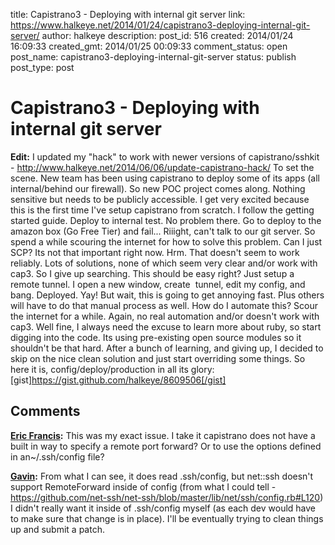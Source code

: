title: Capistrano3 - Deploying with internal git server
link: https://www.halkeye.net/2014/01/24/capistrano3-deploying-internal-git-server/
author: halkeye
description: 
post_id: 516
created: 2014/01/24 16:09:33
created_gmt: 2014/01/25 00:09:33
comment_status: open
post_name: capistrano3-deploying-internal-git-server
status: publish
post_type: post

# Capistrano3 - Deploying with internal git server

**Edit:** I updated my "hack" to work with newer versions of capistrano/sshkit - <http://www.halkeye.net/2014/06/06/update-capistrano-hack/> To set the scene. New team has been using capistrano to deploy some of its apps (all internal/behind our firewall). So new POC project comes along. Nothing sensitive but needs to be publicly accessible. I get very excited because this is the first time I've setup capistrano from scratch. I follow the getting started guide. Deploy to internal test. No problem there. Go to deploy to the amazon box (Go Free Tier) and fail... Riiight, can't talk to our git server. So spend a while scouring the internet for how to solve this problem. Can I just SCP? Its not that important right now. Hrm. That doesn't seem to work reliably. Lots of solutions, none of which seem very clear and/or work with cap3. So I give up searching. This should be easy right? Just setup a remote tunnel. I open a new window, create  tunnel, edit my config, and bang. Deployed. Yay! But wait, this is going to get annoying fast. Plus others will have to do that manual process as well. How do I automate this? Scour the internet for a while. Again, no real automation and/or doesn't work with cap3. Well fine, I always need the excuse to learn more about ruby, so start digging into the code. Its using pre-existing open source modules so it shouldn't be that hard. After a bunch of learning, and giving up, I decided to skip on the nice clean solution and just start overriding some things. So here it is, config/deploy/production in all its glory: [gist]https://gist.github.com/halkeye/8609506[/gist]

## Comments

**[Eric Francis](#5724 "2014-01-28 13:16:00"):** This was my exact issue. I take it capistrano does not have a built in way to specify a remote port forward? Or to use the options defined in an~/.ssh/config file?

**[Gavin](#5725 "2014-01-28 13:19:00"):** From what I can see, it does read .ssh/config, but net::ssh doesn't support RemoteForward inside of config (from what I could tell - https://github.com/net-ssh/net-ssh/blob/master/lib/net/ssh/config.rb#L120) I didn't really want it inside of .ssh/config myself (as each dev would have to make sure that change is in place). I'll be eventually trying to clean things up and submit a patch.

